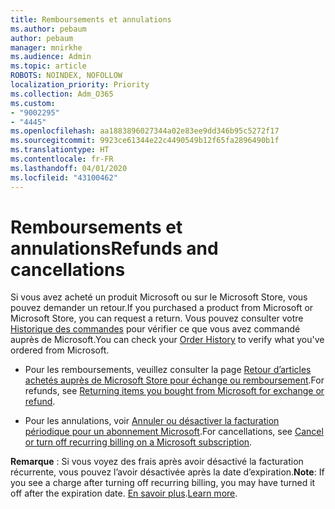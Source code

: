 ```yaml
---
title: Remboursements et annulations
ms.author: pebaum
author: pebaum
manager: mnirkhe
ms.audience: Admin
ms.topic: article
ROBOTS: NOINDEX, NOFOLLOW
localization_priority: Priority
ms.collection: Adm_O365
ms.custom:
- "9002295"
- "4445"
ms.openlocfilehash: aa1883896027344a02e83ee9dd346b95c5272f17
ms.sourcegitcommit: 9923ce61344e22c4490549b12f65fa2896490b1f
ms.translationtype: HT
ms.contentlocale: fr-FR
ms.lasthandoff: 04/01/2020
ms.locfileid: "43100462"
---
```

# <a name="refunds-and-cancellations"></a><span data-ttu-id="18700-102">Remboursements et annulations</span><span class="sxs-lookup"><span data-stu-id="18700-102">Refunds and cancellations</span></span>

<span data-ttu-id="18700-103">Si vous avez acheté un produit Microsoft ou sur le Microsoft Store, vous pouvez demander un retour.</span><span class="sxs-lookup"><span data-stu-id="18700-103">If you purchased a product from Microsoft or Microsoft Store, you can request a return.</span></span> <span data-ttu-id="18700-104">Vous pouvez consulter votre [Historique des commandes](https://account.microsoft.com/billing/orders/) pour vérifier ce que vous avez commandé auprès de Microsoft.</span><span class="sxs-lookup"><span data-stu-id="18700-104">You can check your [Order History](https://account.microsoft.com/billing/orders/) to verify what you've ordered from Microsoft.</span></span> 

- <span data-ttu-id="18700-105">Pour les remboursements, veuillez consulter la page [Retour d’articles achetés auprès de Microsoft Store pour échange ou remboursement](https://support.microsoft.com/help/10558).</span><span class="sxs-lookup"><span data-stu-id="18700-105">For refunds, see [Returning items you bought from Microsoft for exchange or refund](https://support.microsoft.com/help/10558).</span></span>

- <span data-ttu-id="18700-106">Pour les annulations, voir [Annuler ou désactiver la facturation périodique pour un abonnement Microsoft](https://support.microsoft.com/help/4027815).</span><span class="sxs-lookup"><span data-stu-id="18700-106">For cancellations, see [Cancel or turn off recurring billing on a Microsoft subscription](https://support.microsoft.com/help/4027815).</span></span>

<span data-ttu-id="18700-107">**Remarque** : Si vous voyez des frais après avoir désactivé la facturation récurrente, vous pouvez l’avoir désactivée après la date d’expiration.</span><span class="sxs-lookup"><span data-stu-id="18700-107">**Note**: If you see a charge after turning off recurring billing, you may have turned it off after the expiration date.</span></span> <span data-ttu-id="18700-108">[En savoir plus](https://support.microsoft.com/help/10640).</span><span class="sxs-lookup"><span data-stu-id="18700-108">[Learn more](https://support.microsoft.com/help/10640).</span></span> 